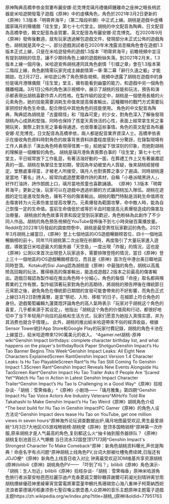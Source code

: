 原神陶典高橋李依金賀婁布麗安娜·尼克博克璃月禮儀師鍾離命之座神之眼長柄武器是米哈遊開發電子遊戲《原神》中的虛構角色，角色於2021年3月2日更新的《原神》1.3版本「明霄昇海平」（第二階段祈願）中正式上線。胡桃是遊戲中虛構國家璃月的殯儀館「往生堂」第七十七代堂主。胡桃的中文配音為陶典，日文配音為高橋李依，韓文配音為金賀婁，英文配音為布麗安娜·尼克博克。
       在2020年9月《原神》發佈後數週，就有玩家透過解包遊戲文件，發現部分未正式公佈的遊戲角色，胡桃就是其中之一。部分遊戲測試者在2020年末洩露消息稱角色會在遊戲1.3版本正式上線，只是在米哈遊發佈的遊戲1.3版本「明霄昇海平」前瞻視頻中並沒有提到胡桃的信息，讓不少期待角色上線的遊戲粉絲失落。到2021年2月末，1.3版本上線一個月後，米哈遊宣佈胡桃連同其角色劇情「引蝶之章」會在1.3版本第二階段上線，角色劇情需玩家完成主線劇情第一章·第二幕「辭行久遠之軀」才能開啟。在2月27日，米哈遊公佈了角色預告視頻，視頻中透露了胡桃在遊戲中的身份是璃月港殯儀館「往生堂」堂主，擁有能看到幽靈的能力，和遊戲中另一個角色鍾離相識。3月1日公佈的角色演示視頻中，展示了胡桃的技能和玩法，預告和演示都表現出胡桃喜歡作弄人的性格。在製作組的設定中，胡桃是一個使用長槍的火元素角色，她的技能需要消耗生命值來提高傷害輸出，這種獨特的戰鬥方式需要玩家把控好角色生命值，配合隊伍中其他角色的技能使用。
角色的中文配音為陶典，陶典認為胡桃是「古靈精怪」和「陰森可愛」的少女，對角色深入了解後發現胡桃內心成熟和堅強，同時也保持了孩童天真快活的心性，表面上經常拿生死之事開玩笑，實際上對生死之事看得通透，也很尊重這些事情。角色的英文配音為布麗安娜·尼克博克，日文配音為高橋李依，兩人都是配音業界資深人士。高橋李依表示在接收角色資料時對角色的故事背景資料詳盡程度感到十分驚訝，在錄製現場有工作人員表示「演出角色時表現得怪異一些」給她留下很深刻的印象，而她對胡桃的理解是一個機智的角色。
胡桃是璃月港負責喪葬白事的「往生堂」第七十七代堂主，平日經常放下工作亂逛，有著活潑好動的一面，在葬禮工作上又有著嚴肅認真的一面。胡桃在執掌往生堂初期，曾因為年幼被堂內人質疑，後來胡桃經營穩定，堂務處事得當，才被老人所接受，璃月人也對喪葬之事少了避諱。同時胡桃還是當地「著名」詩人，經常四處遊歷累積作詩的素材，自稱「小巷派暗黑詩人」，好作打油詩，詩作朗朗上口，璃月當地孩童也喜歡誦讀。
《原神》1.3版本「明霄昇海平」更新之後，玩家可以在遊戲中透過祈願的方式讓胡桃加入隊伍。胡桃在遊戲的定位是進攻型角色，擁有不俗的傷害輸出。胡桃的戰鬥特點是消耗生命值將攻击傷害转为火元素伤害並提高攻擊力。元素爆發為範圍攻擊，命中敵人時，能為自己恢復一定的生命值。當前生命值低於或等於半血时能提高元素爆發造成的傷害及治療量。
胡桃由於角色故事背景和設定受到玩家歡迎，角色粉絲為此創作了不少同人作品。胡桃的角色預告視頻在YouTube發佈後不到七小時突破百萬播放量。Reddit在2022年1月發起的調查問卷中，胡桃是最受男性玩家歡迎的角色。2021年3月胡桃上線當日，《原神》登上七個地區的iOS遊戲暢銷榜首位，四十一個地區暢銷榜的前十。同年11月胡桃第二次出現在祈願時，再度吸引了大量玩家進入遊戲，導致當日米哈遊最大的服务器「天空島」一度出現「炸服」的情況，這也是《原神》公測以來首次出現登入玩家過多，需要排隊登陸的情況，當日《原神》登上三十一個地區的iOS遊戲暢銷榜首位，而且是《原神》首次在中港台美日韓地區同時登頂。
Kotaku的Sisi Jiang認為胡桃是《原神》中最強的角色，胡桃以高風險高回報的玩法，獲得極高的傷害輸出，能造成遊戲2.2版本之前最高的傷害輸出。遊戲日報認為製作組在推出角色時十分細心，角色的每個「命座」取名都與殯葬業的工作有關，製作組頂著玩家對角色的高期待，將胡桃的預告押後在傳統節日元宵節之後，避免角色在傳統節日期間的宣發可能會帶來的不好影響，而角色正式上線日3月2日對應黃曆，是宜“祭祀、入殓、移柩”的日子，在細節上符合角色的身份。遊戲葡萄編輯九蓮寶燈評論角色的高人氣時表示「玩家对于胡桃这个角色的喜爱，几乎都来源于其设定」，他指出「胡桃这个角色的价值观和行动，都很好地切中了当下年轻用户向往的品格和生活方式，玩家们愿意为她投入真情实感，并为其消费也就合乎情理」。
此外，胡桃的推出給米哈遊帶來不俗的經濟收益，根據Sensor Tower統計App Store和Google Play的玩家付費記錄，胡桃的角色卡池在上線當日，給米哈遊帶來1290萬美元的收入。
^4gamer.net胡桃-原神wiki^Genshin Impact birthdays: complete character birthday list, and what happens on the player's birthdayRock Paper ShotgunGenshin Impact’s Hu Tao Banner Begins This Week^Genshin Impact Leaks: All Eight New Characters ExplainedScreen RantGenshin Impact Version 1.4 Character Leaks: Is Hu Tao PlayableScreen Rant^Is Hu Tao Still Coming To Genshin Impact 1.3Screen Rant^Genshin Impact Reveals New Events Alongside Hu TaoScreen Rant^Genshin Impact Hu Tao Trailer Asks If People Are ‘Scared Yet’^Watch Hu Tao in Action in Latest Genshin Impact Character Trailer^Genshin Impact’s Hu Tao Is Challenging in a Good Way^《原神》拾枝杂谈-「胡桃：雪霁梅香」^《原神》小剧场——「璃月雅集」第四期^Genshin Impact Hu Tao Voice Actors Are Industry Veterans^MiHoYo Told Rie Takahashi to Make Genshin Impact’s Hu Tao Weird《原神》胡桃角色介绍^The best build for Hu Tao in Genshin ImpactPC Gamer《原神》的角色人设方法论^Genshin Impact devs tease Hu Tao on YouTube, get one million views in seven hours^原神海外论坛调查数据出炉,璃月地图最受欢迎,男生最爱胡桃^3月3日7大地区iOS游戏畅销榜:胡桃使《原神》登顶多国畅销榜^原神第一次炸服,原来胡桃才是人气最高的角色,复刻都这么火^抽卡抽到服务器排队？《原神》胡桃复刻池首日人气爆棚 当日流水32国登顶17173网^Genshin Impact's Strongest Character To Make Comeback^原神：新角色胡桃资料曝光,声优是陶典！命座名字有点问题^原神胡桃上线角色PV,台词大胆被吐槽免费续碑,日版还有JOJO梗^《原神》新角色上线首日收入对比 钟离最受欢迎3DM维基共享资源胡桃 (原神)bilibili《原神》胡桃角色PV—— 「吓到了吗？」bilibili《原神》角色演示-「胡桃：生人勿近」bilibili《原神》拾枝杂谈-「胡桃：雪霁梅香」原神米哈游角色旅行者派蒙安柏芭芭拉麗莎迪卢克香菱諾艾爾砂糖菲謝爾可莉凝光刻晴钟离甘雨胡桃煙緋優菈神里綾華宵宫雷電將軍雲堇申鶴托馬珊瑚宫心海八重神子柯萊納西妲流浪者蒙德璃月稻妻须弥七聖召喚尘歌壶愚人众原神的音乐主题原神主题電子遊戲主题https://zh.wikipedia.org/w/index.php?title=胡桃_(原神)&oldid=77951763